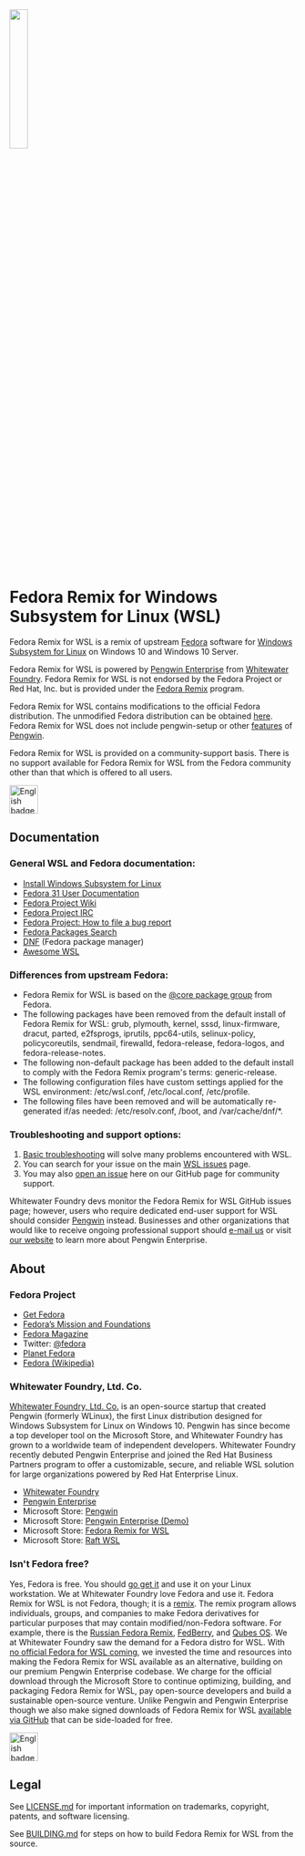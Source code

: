 <img src="https://fedoraproject.org/w/uploads/f/f9/Fedora_remix_purple.png" height=25% width=25%>

# Fedora Remix for Windows Subsystem for Linux (WSL)

Fedora Remix for WSL is a remix of upstream [Fedora](https://getfedora.org/) software for [Windows Subsystem for Linux](https://github.com/sirredbeard/Awesome-WSL) on Windows 10 and Windows 10 Server.

Fedora Remix for WSL is powered by [Pengwin Enterprise](https://github.com/WhitewaterFoundry/WLE) from [Whitewater Foundry](https://www.whitewaterfoundry.com/). Fedora Remix for WSL is not endorsed by the Fedora Project or Red Hat, Inc. but is provided under the [Fedora Remix](https://fedoraproject.org/wiki/Remix) program.

Fedora Remix for WSL contains modifications to the official Fedora distribution. The unmodified Fedora distribution can be obtained [here](https://getfedora.org/). Fedora Remix for WSL does not include pengwin-setup or other [features](https://github.com/WhitewaterFoundry/Pengwin#features) of [Pengwin](https://github.com/WhitewaterFoundry/Pengwin).

Fedora Remix for WSL is provided on a community-support basis. There is no support available for Fedora Remix for WSL from the Fedora community other than that which is offered to all users.

<a href='//www.microsoft.com/store/apps/9N6GDM4K2HNC?ocid=badge'><img src='https://assets.windowsphone.com/85864462-9c82-451e-9355-a3d5f874397a/English_get-it-from-MS_InvariantCulture_Default.png' alt='English badge' height=50/></a>

## Documentation

### General WSL and Fedora documentation:

- [Install Windows Subsystem for Linux](https://docs.microsoft.com/en-us/windows/wsl/install-win10)
- [Fedora 31 User Documentation](https://docs.fedoraproject.org/en-US/fedora/f31/)
- [Fedora Project Wiki](https://fedoraproject.org/wiki/Fedora_Project_Wiki)
- [Fedora Project IRC](https://fedoraproject.org/wiki/IRC)
- [Fedora Project: How to file a bug report](https://fedoraproject.org/wiki/How_to_file_a_bug_report)
- [Fedora Packages Search](https://apps.fedoraproject.org/packages/)
- [DNF](https://fedoraproject.org/wiki/DNF) (Fedora package manager)
- [Awesome WSL](https://github.com/sirredbeard/Awesome-WSL)

### Differences from upstream Fedora:

- Fedora Remix for WSL is based on the [@core package group](https://fedoraproject.org/wiki/SIGs/Minimal_Core) from Fedora.
- The following packages have been removed from the default install of Fedora Remix for WSL: grub, plymouth, kernel, sssd, linux-firmware, dracut, parted, e2fsprogs, iprutils, ppc64-utils, selinux-policy, policycoreutils, sendmail, firewalld, fedora-release, fedora-logos, and fedora-release-notes.
- The following non-default package has been added to the default install to comply with the Fedora Remix program's terms: generic-release.
- The following configuration files have custom settings applied for the WSL environment: /etc/wsl.conf, /etc/local.conf, /etc/profile.
- The following files have been removed and will be automatically re-generated if/as needed: /etc/resolv.conf, /boot, and /var/cache/dnf/*.

### Troubleshooting and support options:

1. [Basic troubleshooting](https://docs.microsoft.com/en-us/windows/wsl/troubleshooting) will solve many problems encountered with WSL.
1. You can search for your issue on the main [WSL issues](https://github.com/Microsoft/WSL/issues) page.
1. You may also [open an issue](https://github.com/WhitewaterFoundry/WSLFedoraRemix/issues/new/choose) here on our GitHub page for community support.

Whitewater Foundry devs monitor the Fedora Remix for WSL GitHub issues page; however, users who require dedicated end-user support for WSL should consider [Pengwin](https://github.com/WhitewaterFoundry/Pengwin) instead. Businesses and other organizations that would like to receive ongoing professional support should [e-mail us](mailto:enterprise@whitewaterfoundry.com) or visit [our website](https://www.whitewaterfoundry.com/wlinux-enterprise-edition/) to learn more about Pengwin Enterprise.

## About

### Fedora Project

- [Get Fedora](https://getfedora.org/)
- [Fedora’s Mission and Foundations](https://docs.fedoraproject.org/en-US/project/)
- [Fedora Magazine](https://fedoramagazine.org/)
- Twitter: [@fedora](https://twitter.com/fedora)
- [Planet Fedora](http://fedoraplanet.org/)
- [Fedora (Wikipedia)](https://en.wikipedia.org/wiki/Fedora_(operating_system))

### Whitewater Foundry, Ltd. Co.

[Whitewater Foundry, Ltd. Co.](https://www.whitewaterfoundry.com/) is an open-source startup that created Pengwin (formerly WLinux), the first Linux distribution designed for Windows Subsystem for Linux on Windows 10. Pengwin has since become a top developer tool on the Microsoft Store, and Whitewater Foundry has grown to a worldwide team of independent developers. Whitewater Foundry recently debuted Pengwin Enterprise and joined the Red Hat Business Partners program to offer a customizable, secure, and reliable WSL solution for large organizations powered by Red Hat Enterprise Linux.

- [Whitewater Foundry](https://www.whitewaterfoundry.com/)
- [Pengwin Enterprise](https://www.whitewaterfoundry.com/Pengwin-enterprise/)
- Microsoft Store: [Pengwin](https://www.microsoft.com/en-us/p/wlinux/9nv1gv1pxz6p)
- Microsoft Store: [Pengwin Enterprise (Demo)](https://www.microsoft.com/en-us/p/wlinux-enterprise/9n8lp0x93vcp)
- Microsoft Store: [Fedora Remix for WSL](https://www.microsoft.com/en-us/p/fedora-remix-for-wsl/9n6gdm4k2hnc)
- Microsoft Store: [Raft WSL](https://www.microsoft.com/store/apps/9ND3HNW6PNDK)

### Isn't Fedora free?

Yes, Fedora is free. You should [go get it](https://getfedora.org/) and use it on your Linux workstation. We at Whitewater Foundry love Fedora and use it. Fedora Remix for WSL is not Fedora, though; it is a [remix](https://fedoraproject.org/wiki/Remix). The remix program allows individuals, groups, and companies to make Fedora derivatives for particular purposes that may contain modified/non-Fedora software. For example, there is the [Russian Fedora Remix](https://ru.fedoracommunity.org/stories/rfremix/), [FedBerry](http://fedberry.org/), and [Qubes OS](https://www.qubes-os.org/). We at Whitewater Foundry saw the demand for a Fedora distro for WSL. With [no official Fedora for WSL coming](https://twitter.com/mattdm/status/1058417653918896131), we invested the time and resources into making the Fedora Remix for WSL available as an alternative, building on our premium Pengwin Enterprise codebase. We charge for the official download through the Microsoft Store to continue optimizing, building, and packaging Fedora Remix for WSL, pay open-source developers and build a sustainable open-source venture. Unlike Pengwin and Pengwin Enterprise though we also make signed downloads of Fedora Remix for WSL [available via GitHub](https://github.com/WhitewaterFoundry/WSLFedoraRemix/releases) that can be side-loaded for free.

<a href='//www.microsoft.com/store/apps/9N6GDM4K2HNC?ocid=badge'><img src='https://assets.windowsphone.com/85864462-9c82-451e-9355-a3d5f874397a/English_get-it-from-MS_InvariantCulture_Default.png' alt='English badge' height=50/></a>

## Legal

See [LICENSE.md](LICENSE.md) for important information on trademarks, copyright, patents, and software licensing.

See [BUILDING.md](BUILDING.md) for steps on how to build Fedora Remix for WSL from the source.
